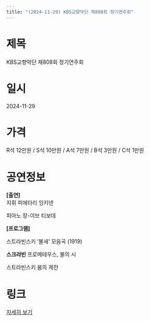 ```yaml
---
title: "(2024-11-29) KBS교향악단 제808회 정기연주회"
---
```


# 제목
KBS교향악단 제808회 정기연주회

# 일시
2024-11-29

# 가격
R석 12만원 / S석 10만원 / A석 7만원 / B석 3만원 / C석 1만원

# 공연정보
**[출연]**    
지휘 피에타리 잉키넨  
  
피아노 장-이브 티보데  
  
    
**[프로그램]**  
  
스트라빈스키 ‘불새’ 모음곡 (1919)  
  
**스크랴빈** 프로메테우스, 불의 시  
  
스트라빈스키 봄의 제전  
  


# 링크
[자세히 보기](https://www.sac.or.kr/site/main/show/show_view?SN=60862 "https://www.sac.or.kr/site/main/show/show_view?SN=60862")
